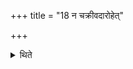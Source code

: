 +++
title = "18 न चक्रीवदारोहेत्"

+++

<details><summary>थिते</summary>

18. He should not mount upon a vehicle (with wheels). 

</details>
